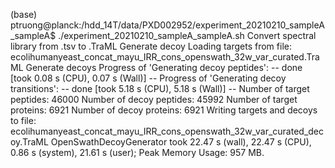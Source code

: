 
(base) ptruong@planck:/hdd_14T/data/PXD002952/experiment_20210210_sampleA_sampleA$ ./experiment_20210210_sampleA_sampleA.sh 
Convert spectral library from .tsv to .TraML
Generate decoy
Loading targets from file: ecolihumanyeast_concat_mayu_IRR_cons_openswath_32w_var_curated.TraML
Generate decoys
Progress of 'Generating decoy peptides':
-- done [took 0.08 s (CPU), 0.07 s (Wall)] -- 
Progress of 'Generating decoy transitions':
-- done [took 5.18 s (CPU), 5.18 s (Wall)] -- 
Number of target peptides: 46000
Number of decoy peptides: 45992
Number of target proteins: 6921
Number of decoy proteins: 6921
Writing targets and decoys to file: ecolihumanyeast_concat_mayu_IRR_cons_openswath_32w_var_curated_decoy.TraML
OpenSwathDecoyGenerator took 22.47 s (wall), 22.47 s (CPU), 0.86 s (system), 21.61 s (user); Peak Memory Usage: 957 MB.
